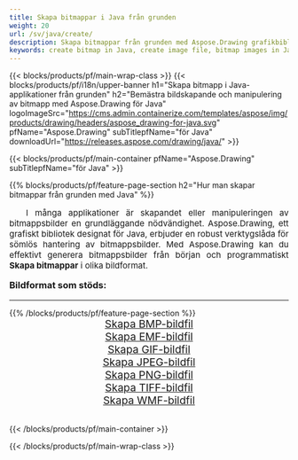 ```yaml
---
title: Skapa bitmappar i Java från grunden
weight: 20
url: /sv/java/create/
description: Skapa bitmappar från grunden med Aspose.Drawing grafikbibliotek för Java
keywords: create bitmap in Java, create image file, bitmap images in Java, bitmap from scratch, graphic library för Java, generate images in Java
---
```


{{< blocks/products/pf/main-wrap-class >}}
{{< blocks/products/pf/i18n/upper-banner h1="Skapa bitmapp i Java-applikationer från grunden" h2="Bemästra bildskapande och manipulering av bitmapp med Aspose.Drawing för Java" logoImageSrc="https://cms.admin.containerize.com/templates/aspose/img/products/drawing/headers/aspose_drawing-for-java.svg" pfName="Aspose.Drawing" subTitlepfName="för Java" downloadUrl="https://releases.aspose.com/drawing/java/" >}}

{{< blocks/products/pf/main-container pfName="Aspose.Drawing" subTitlepfName="för Java" >}}

{{% blocks/products/pf/feature-page-section  h2="Hur man skapar bitmappar från grunden med Java" %}}
<p align="justify" style="text-indent:2em;font-size:15px;">
I många applikationer är skapandet eller manipuleringen av bitmappsbilder en grundläggande nödvändighet. Aspose.Drawing, ett grafiskt bibliotek designat för Java, erbjuder en robust verktygslåda för sömlös hantering av bitmappsbilder. Med Aspose.Drawing kan du effektivt generera bitmappsbilder från början och programmatiskt <b>Skapa bitmappar</b> i olika bildformat.
</p>

<h3 style="margin-top:16px;">
Bildformat som stöds:
</h3>

<hr/>
{{% /blocks/products/pf/feature-page-section %}}
<div class="container-fluid productfamilypage bg-gray">
    <div class="convertypes bg-gray agp-content section">
        <div class="container">
		    <div class="row other-converters" style="gap: 10px;font-size: 19px;text-align:center;">
		        <div class='col-md-3 other-converter remove-lp remove-rp'><a href="bmp/" style="padding:15px;">Skapa BMP-bildfil</a></div>
                <div class='col-md-3 other-converter remove-lp remove-rp'><a href="emf/" style="padding:15px;">Skapa EMF-bildfil</a></div>
                <div class='col-md-3 other-converter remove-lp remove-rp'><a href="gif/" style="padding:15px;">Skapa GIF-bildfil</a></div>
                <div class='col-md-3 other-converter remove-lp remove-rp'><a href="jpeg/" style="padding:15px;">Skapa JPEG-bildfil</a></div>
                <div class='col-md-3 other-converter remove-lp remove-rp'><a href="png/" style="padding:15px;">Skapa PNG-bildfil</a></div>
                <div class='col-md-3 other-converter remove-lp remove-rp'><a href="tiff/" style="padding:15px;">Skapa TIFF-bildfil</a></div>
                <div class='col-md-3 other-converter remove-lp remove-rp'><a href="wmf/" style="padding:15px;">Skapa WMF-bildfil</a></div>
            </div>
        </div>
    </div>
</div>
<br/>

{{< /blocks/products/pf/main-container >}}

{{< /blocks/products/pf/main-wrap-class >}}
